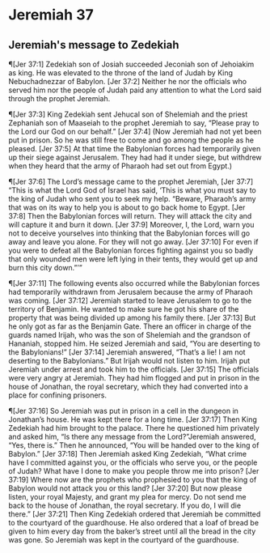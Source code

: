 # Jeremiah 37

## Jeremiah's message to Zedekiah
¶[Jer 37:1] Zedekiah son of Josiah succeeded Jeconiah son of Jehoiakim as king. He was elevated to the throne of the land of Judah by King Nebuchadnezzar of Babylon.
[Jer 37:2] Neither he nor the officials who served him nor the people of Judah paid any attention to what the Lord said through the prophet Jeremiah.

¶[Jer 37:3] King Zedekiah sent Jehucal son of Shelemiah and the priest Zephaniah son of Maaseiah to the prophet Jeremiah to say, “Please pray to the Lord our God on our behalf.”
[Jer 37:4] (Now Jeremiah had not yet been put in prison. So he was still free to come and go among the people as he pleased.
[Jer 37:5] At that time the Babylonian forces had temporarily given up their siege against Jerusalem. They had had it under siege, but withdrew when they heard that the army of Pharaoh had set out from Egypt.)

¶[Jer 37:6] The Lord’s message came to the prophet Jeremiah,
[Jer 37:7] “This is what the Lord God of Israel has said, ‘This is what you must say to the king of Judah who sent you to seek my help. “Beware, Pharaoh’s army that was on its way to help you is about to go back home to Egypt.
[Jer 37:8] Then the Babylonian forces will return. They will attack the city and will capture it and burn it down.
[Jer 37:9] Moreover, I, the Lord, warn you not to deceive yourselves into thinking that the Babylonian forces will go away and leave you alone. For they will not go away.
[Jer 37:10] For even if you were to defeat all the Babylonian forces fighting against you so badly that only wounded men were left lying in their tents, they would get up and burn this city down.”’”

¶[Jer 37:11] The following events also occurred while the Babylonian forces had temporarily withdrawn from Jerusalem because the army of Pharaoh was coming.
[Jer 37:12] Jeremiah started to leave Jerusalem to go to the territory of Benjamin. He wanted to make sure he got his share of the property that was being divided up among his family there.
[Jer 37:13] But he only got as far as the Benjamin Gate. There an officer in charge of the guards named Irijah, who was the son of Shelemiah and the grandson of Hananiah, stopped him. He seized Jeremiah and said, “You are deserting to the Babylonians!”
[Jer 37:14] Jeremiah answered, “That’s a lie! I am not deserting to the Babylonians.” But Irijah would not listen to him. Irijah put Jeremiah under arrest and took him to the officials.
[Jer 37:15] The officials were very angry at Jeremiah. They had him flogged and put in prison in the house of Jonathan, the royal secretary, which they had converted into a place for confining prisoners.

¶[Jer 37:16] So Jeremiah was put in prison in a cell in the dungeon in Jonathan’s house. He was kept there for a long time.
[Jer 37:17] Then King Zedekiah had him brought to the palace. There he questioned him privately and asked him, “Is there any message from the Lord?”Jeremiah answered, “Yes, there is.” Then he announced, “You will be handed over to the king of Babylon.”
[Jer 37:18] Then Jeremiah asked King Zedekiah, “What crime have I committed against you, or the officials who serve you, or the people of Judah? What have I done to make you people throw me into prison?
[Jer 37:19] Where now are the prophets who prophesied to you that the king of Babylon would not attack you or this land?
[Jer 37:20] But now please listen, your royal Majesty, and grant my plea for mercy. Do not send me back to the house of Jonathan, the royal secretary. If you do, I will die there.”
[Jer 37:21] Then King Zedekiah ordered that Jeremiah be committed to the courtyard of the guardhouse. He also ordered that a loaf of bread be given to him every day from the baker’s street until all the bread in the city was gone. So Jeremiah was kept in the courtyard of the guardhouse.
